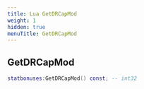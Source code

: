 ```yaml
---
title: Lua GetDRCapMod
weight: 1
hidden: true
menuTitle: GetDRCapMod
---
```

## GetDRCapMod
```lua
statbonuses:GetDRCapMod() const; -- int32
```